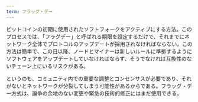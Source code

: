 ```yaml
---
term: フラッグ・デー
---
```

ビットコインの初期に使用されたソフトフォークをアクティブにする方法。このプロセスでは、「フラグデー」と呼ばれる期限を設定するだけで、それまでにネットワーク全体でプロトコルのアップデートが採用されなければならない。この方法は簡単で、この日以降、ノードとマイナーは新しいルールに準拠するようにソフトウェアをアップデートしていなければならず、そうでなければ互換性のないチェーン上にいるリスクがある。

というのも、コミュニティ内での重要な調整とコンセンサスが必要であり、それがないとネットワークが分裂してしまう可能性があるからである。フラッグ・デー方式は、論争の余地のない変更や緊急の技術的修正にはまだ使用できる。